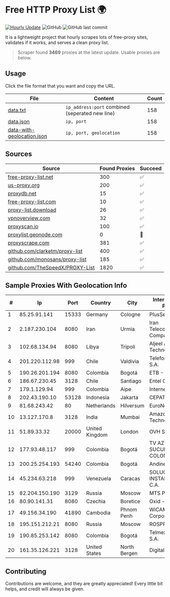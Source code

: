 
# Free HTTP Proxy List 🌍

[![Hourly Update](https://github.com/mertguvencli/http-proxy-list/actions/workflows/main.yml/badge.svg?branch=main)](https://github.com/mertguvencli/http-proxy-list/actions/workflows/main.yml)
![GitHub](https://img.shields.io/github/license/mertguvencli/http-proxy-list)
![GitHub last commit](https://img.shields.io/github/last-commit/mertguvencli/http-proxy-list)

It is a lightweight project that hourly scrapes lots of free-proxy sites, validates if it works, and serves a clean proxy list.


> Scraper found **3469** proxies at the latest update. Usable proxies are below.

## Usage

Click the file format that you want and copy the URL.


|File|Content|Count|
|----|-------|-----|
|[data.txt](https://raw.githubusercontent.com/mertguvencli/http-proxy-list/main/proxy-list/data.txt)|`ip_address:port` combined (seperated new line)|158|
|[data.json](https://raw.githubusercontent.com/mertguvencli/http-proxy-list/main/proxy-list/data.json)|`ip, port`|158|
|[data-with-geolocation.json](https://raw.githubusercontent.com/mertguvencli/http-proxy-list/main/proxy-list/data-with-geolocation.json)|`ip, port, geolocation`|158|

## Sources

|Source|Found Proxies|Succeed|
|------|-------------|-------|
|[free-proxy-list.net](https://free-proxy-list.net)|300|✅|
|[us-proxy.org](https://www.us-proxy.org)|200|✅|
|[proxydb.net](http://proxydb.net)|15|✅|
|[free-proxy-list.com](https://free-proxy-list.com/?page=&port=&type%5B%5D=http&type%5B%5D=https&up_time=0&search=Search)|10|✅|
|[proxy-list.download](https://www.proxy-list.download/HTTP)|26|✅|
|[vpnoverview.com](https://vpnoverview.com/privacy/anonymous-browsing/free-proxy-servers)|32|✅|
|[proxyscan.io](https://www.proxyscan.io)|100|✅|
|[proxylist.geonode.com](https://proxylist.geonode.com/api/proxy-list?limit=300&page=1&sort_by=lastChecked&sort_type=desc&protocols=http,https)|0|🚫|
|[proxyscrape.com](https://api.proxyscrape.com/v2/?request=displayproxies&protocol=http&timeout=10000&country=all&ssl=all&anonymity=all)|381|✅|
|[github.com/clarketm/proxy-list](https://raw.githubusercontent.com/clarketm/proxy-list/master/proxy-list-raw.txt)|400|✅|
|[github.com/monosans/proxy-list](https://raw.githubusercontent.com/monosans/proxy-list/main/proxies/http.txt)|185|✅|
|[github.com/TheSpeedX/PROXY-List](https://raw.githubusercontent.com/TheSpeedX/PROXY-List/master/http.txt)|1820|✅|


## Sample Proxies With Geolocation Info

|#|Ip|Port|Country|City|Internet Service Provider|
|-|--|----|-------|----|-------------------------|
|1|85.25.91.141|15333|Germany|Cologne|PlusServer GmbH|
|2|2.187.230.104|8080|Iran|Urmia|Iran Telecommunication Company PJS|
|3|102.68.134.94|8080|Libya|Tripoli|Aljeel Aljadeed For Technology|
|4|201.220.112.98|999|Chile|Valdivia|Telefonica del Sur S.A.|
|5|190.26.201.194|8080|Colombia|Bogotá|ETB - Colombia|
|6|186.67.230.45|3128|Chile|Santiago|Entel Chile S.A.|
|7|179.1.129.94|999|Colombia|Aipe|Internexa S.a. E.S.P|
|8|202.43.190.10|53128|Indonesia|Jakarta|CEPATNET|
|9|81.68.243.42|80|Netherlands|Hilversum|EuroNet Internet|
|10|13.127.170.8|3128|India|Mumbai|Amazon Technologies Inc.|
|11|51.89.33.32|20000|United Kingdom|London|OVH SAS|
|12|177.93.48.117|999|Colombia|Bogotá|TV AZTECA SUCURSAL COLOMBIA|
|13|200.25.254.193|54240|Colombia|Bogotá|Andinet ON Line|
|14|45.234.63.218|999|Venezuela|Caracas|SOLUCIONES INSTALRED CH&C C.A.|
|15|82.204.150.190|3129|Russia|Moscow|MTS PJSC|
|16|80.90.141.31|8080|Czechia|Boretice|Oxid - III|
|17|49.156.34.190|41890|Cambodia|Phnom Penh|WiCAM Corporation Ltd.|
|18|195.151.212.21|8080|Russia|Moscow|ROSPRINT|
|19|190.85.253.142|8080|Colombia|Bogotá|Telmex Colombia S.A.|
|20|161.35.126.221|3128|United States|North Bergen|DigitalOcean, LLC|



## Contributing

Contributions are welcome, and they are greatly appreciated! Every
little bit helps, and credit will always be given.


